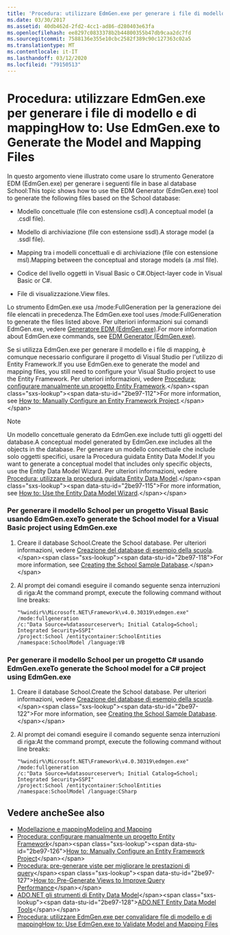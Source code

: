 ```yaml
---
title: 'Procedura: utilizzare EdmGen.exe per generare i file di modello e di mapping'
ms.date: 03/30/2017
ms.assetid: 40db462d-2fd2-4cc1-ad86-d280403e63fa
ms.openlocfilehash: ee8297c0833378b2b44800355b47db9caa2dc7fd
ms.sourcegitcommit: 7588136e355e10cbc2582f389c90c127363c02a5
ms.translationtype: MT
ms.contentlocale: it-IT
ms.lasthandoff: 03/12/2020
ms.locfileid: "79150513"
---
```

# <a name="how-to-use-edmgenexe-to-generate-the-model-and-mapping-files"></a><span data-ttu-id="2be97-102">Procedura: utilizzare EdmGen.exe per generare i file di modello e di mapping</span><span class="sxs-lookup"><span data-stu-id="2be97-102">How to: Use EdmGen.exe to Generate the Model and Mapping Files</span></span>
<span data-ttu-id="2be97-103">In questo argomento viene illustrato come usare lo strumento Generatore EDM (EdmGen.exe) per generare i seguenti file in base al database School:</span><span class="sxs-lookup"><span data-stu-id="2be97-103">This topic shows how to use the EDM Generator (EdmGen.exe) tool to generate the following files based on the School database:</span></span>  
  
- <span data-ttu-id="2be97-104">Modello concettuale (file con estensione csdl).</span><span class="sxs-lookup"><span data-stu-id="2be97-104">A conceptual model (a .csdl file).</span></span>  
  
- <span data-ttu-id="2be97-105">Modello di archiviazione (file con estensione ssdl).</span><span class="sxs-lookup"><span data-stu-id="2be97-105">A storage model (a .ssdl file).</span></span>  
  
- <span data-ttu-id="2be97-106">Mapping tra i modelli concettuali e di archiviazione (file con estensione msl).</span><span class="sxs-lookup"><span data-stu-id="2be97-106">Mapping between the conceptual and storage models (a .msl file).</span></span>  
  
- <span data-ttu-id="2be97-107">Codice del livello oggetti in Visual Basic o C#.</span><span class="sxs-lookup"><span data-stu-id="2be97-107">Object-layer code in Visual Basic or C#.</span></span>  
  
- <span data-ttu-id="2be97-108">File di visualizzazione.</span><span class="sxs-lookup"><span data-stu-id="2be97-108">View files.</span></span>  
  
 <span data-ttu-id="2be97-109">Lo strumento EdmGen.exe usa /mode:FullGeneration per la generazione dei file elencati in precedenza.</span><span class="sxs-lookup"><span data-stu-id="2be97-109">The EdmGen.exe tool uses /mode:FullGeneration to generate the files listed above.</span></span> <span data-ttu-id="2be97-110">Per ulteriori informazioni sui comandi EdmGen.exe, vedere [Generatore EDM (EdmGen.exe)](edm-generator-edmgen-exe.md).</span><span class="sxs-lookup"><span data-stu-id="2be97-110">For more information about EdmGen.exe commands, see [EDM Generator (EdmGen.exe)](edm-generator-edmgen-exe.md).</span></span>  
  
 <span data-ttu-id="2be97-111">Se si utilizza EdmGen.exe per generare il modello e i file di mapping, è comunque necessario configurare il progetto di Visual Studio per l'utilizzo di Entity Framework.</span><span class="sxs-lookup"><span data-stu-id="2be97-111">If you use EdmGen.exe to generate the model and mapping files, you still need to configure your Visual Studio project to use the Entity Framework.</span></span> <span data-ttu-id="2be97-112">Per ulteriori informazioni, vedere [Procedura: configurare manualmente un progetto Entity Framework](https://docs.microsoft.com/previous-versions/dotnet/netframework-4.0/bb738546(v=vs.100)).</span><span class="sxs-lookup"><span data-stu-id="2be97-112">For more information, see [How to: Manually Configure an Entity Framework Project](https://docs.microsoft.com/previous-versions/dotnet/netframework-4.0/bb738546(v=vs.100)).</span></span>  
  
> [!NOTE]
> <span data-ttu-id="2be97-113">Un modello concettuale generato da EdmGen.exe include tutti gli oggetti del database.</span><span class="sxs-lookup"><span data-stu-id="2be97-113">A conceptual model generated by EdmGen.exe includes all the objects in the database.</span></span> <span data-ttu-id="2be97-114">Per generare un modello concettuale che include solo oggetti specifici, usare la Procedura guidata Entity Data Model.</span><span class="sxs-lookup"><span data-stu-id="2be97-114">If you want to generate a conceptual model that includes only specific objects, use the Entity Data Model Wizard.</span></span> <span data-ttu-id="2be97-115">Per ulteriori informazioni, vedere [Procedura: utilizzare la procedura guidata Entity Data Model](https://docs.microsoft.com/previous-versions/dotnet/netframework-4.0/bb738677(v=vs.100)).</span><span class="sxs-lookup"><span data-stu-id="2be97-115">For more information, see [How to: Use the Entity Data Model Wizard](https://docs.microsoft.com/previous-versions/dotnet/netframework-4.0/bb738677(v=vs.100)).</span></span>  
  
### <a name="to-generate-the-school-model-for-a-visual-basic-project-using-edmgenexe"></a><span data-ttu-id="2be97-116">Per generare il modello School per un progetto Visual Basic usando EdmGen.exe</span><span class="sxs-lookup"><span data-stu-id="2be97-116">To generate the School model for a Visual Basic project using EdmGen.exe</span></span>  
  
1. <span data-ttu-id="2be97-117">Creare il database School.</span><span class="sxs-lookup"><span data-stu-id="2be97-117">Create the School database.</span></span> <span data-ttu-id="2be97-118">Per ulteriori informazioni, vedere [Creazione del database di esempio della scuola](https://docs.microsoft.com/previous-versions/dotnet/netframework-4.0/bb399731(v=vs.100)).</span><span class="sxs-lookup"><span data-stu-id="2be97-118">For more information, see [Creating the School Sample Database](https://docs.microsoft.com/previous-versions/dotnet/netframework-4.0/bb399731(v=vs.100)).</span></span>  
  
2. <span data-ttu-id="2be97-119">Al prompt dei comandi eseguire il comando seguente senza interruzioni di riga:</span><span class="sxs-lookup"><span data-stu-id="2be97-119">At the command prompt, execute the following command without line breaks:</span></span>  
  
    ```console  
    "%windir%\Microsoft.NET\Framework\v4.0.30319\edmgen.exe" /mode:fullgeneration
    /c:"Data Source=%datasourceserver%; Initial Catalog=School; Integrated Security=SSPI"
    /project:School /entitycontainer:SchoolEntities /namespace:SchoolModel /language:VB  
    ```  
  
### <a name="to-generate-the-school-model-for-a-c-project-using-edmgenexe"></a><span data-ttu-id="2be97-120">Per generare il modello School per un progetto C# usando EdmGen.exe</span><span class="sxs-lookup"><span data-stu-id="2be97-120">To generate the School model for a C# project using EdmGen.exe</span></span>  
  
1. <span data-ttu-id="2be97-121">Creare il database School.</span><span class="sxs-lookup"><span data-stu-id="2be97-121">Create the School database.</span></span> <span data-ttu-id="2be97-122">Per ulteriori informazioni, vedere [Creazione del database di esempio della scuola](https://docs.microsoft.com/previous-versions/dotnet/netframework-4.0/bb399731(v=vs.100)).</span><span class="sxs-lookup"><span data-stu-id="2be97-122">For more information, see [Creating the School Sample Database](https://docs.microsoft.com/previous-versions/dotnet/netframework-4.0/bb399731(v=vs.100)).</span></span>  
  
2. <span data-ttu-id="2be97-123">Al prompt dei comandi eseguire il comando seguente senza interruzioni di riga:</span><span class="sxs-lookup"><span data-stu-id="2be97-123">At the command prompt, execute the following command without line breaks:</span></span>  
  
    ```console  
    "%windir%\Microsoft.NET\Framework\v4.0.30319\edmgen.exe" /mode:fullgeneration
    /c:"Data Source=%datasourceserver%; Initial Catalog=School; Integrated Security=SSPI"
    /project:School /entitycontainer:SchoolEntities /namespace:SchoolModel /language:CSharp  
    ```  
  
## <a name="see-also"></a><span data-ttu-id="2be97-124">Vedere anche</span><span class="sxs-lookup"><span data-stu-id="2be97-124">See also</span></span>

- [<span data-ttu-id="2be97-125">Modellazione e mapping</span><span class="sxs-lookup"><span data-stu-id="2be97-125">Modeling and Mapping</span></span>](modeling-and-mapping.md)
- <span data-ttu-id="2be97-126">[Procedura: configurare manualmente un progetto Entity Framework](https://docs.microsoft.com/previous-versions/dotnet/netframework-4.0/bb738546(v=vs.100))</span><span class="sxs-lookup"><span data-stu-id="2be97-126">[How to: Manually Configure an Entity Framework Project](https://docs.microsoft.com/previous-versions/dotnet/netframework-4.0/bb738546(v=vs.100))</span></span>
- <span data-ttu-id="2be97-127">[Procedura: pre-generare viste per migliorare le prestazioni di query](https://docs.microsoft.com/previous-versions/dotnet/netframework-4.0/bb896240(v=vs.100))</span><span class="sxs-lookup"><span data-stu-id="2be97-127">[How to: Pre-Generate Views to Improve Query Performance](https://docs.microsoft.com/previous-versions/dotnet/netframework-4.0/bb896240(v=vs.100))</span></span>
- <span data-ttu-id="2be97-128">[ADO.NET gli strumenti di Entity Data Model](https://docs.microsoft.com/previous-versions/dotnet/netframework-4.0/bb399249(v=vs.100))</span><span class="sxs-lookup"><span data-stu-id="2be97-128">[ADO.NET Entity Data Model Tools](https://docs.microsoft.com/previous-versions/dotnet/netframework-4.0/bb399249(v=vs.100))</span></span>
- [<span data-ttu-id="2be97-129">Procedura: utilizzare EdmGen.exe per convalidare file di modello e di mapping</span><span class="sxs-lookup"><span data-stu-id="2be97-129">How to: Use EdmGen.exe to Validate Model and Mapping Files</span></span>](how-to-use-edmgen-exe-to-validate-model-and-mapping-files.md)
